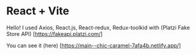 # React + Vite 
Hello! I used Axios, React.js, React-redux, Redux-toolkid with (Platzi Fake Store API) [https://fakeapi.platzi.com/]

You can see it (here) [https://main--chic-caramel-7afa4b.netlify.app/]
